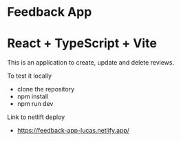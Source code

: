 # Feedback App

# React + TypeScript + Vite

This is an application to create, update and delete reviews.

To test it locally
- clone the repository
- npm install
- npm run dev

Link to netlift deploy
- https://feedback-app-lucas.netlify.app/
